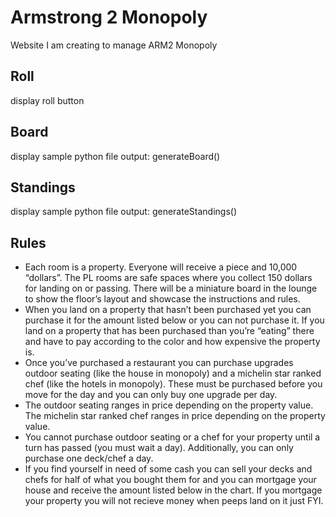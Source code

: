 # Armstrong 2 Monopoly
Website I am creating to manage ARM2 Monopoly

## Roll
display roll button

## Board
display sample python file output: generateBoard()


## Standings

display sample python file output: generateStandings()

## Rules

 - Each room is a property.  Everyone will receive a piece and 10,000 “dollars”.  The PL rooms are safe spaces where you collect 150 dollars for landing on or passing.
There will be a miniature board in the lounge to show the floor’s layout and showcase the instructions and rules.
 - When you land on a property that hasn’t been purchased yet you can purchase it for the amount listed below or you can not purchase it.  If you land on a property that has been purchased than you’re “eating”  there and have to pay according to the color and how expensive the property is.
 - Once you’ve purchased a restaurant you can purchase upgrades outdoor seating (like the house in monopoly) and a michelin star ranked chef (like the hotels in monopoly).  These must be purchased before you move for the day and you can only buy one upgrade per day.
 - The outdoor seating ranges in price depending on the property value. The michelin star ranked chef ranges in price depending on the property value.
  - You cannot purchase outdoor seating or a chef for your property until a turn has passed (you must wait a day).  Additionally, you can only purchase one deck/chef a day.
 - If you find yourself in need of some cash you can sell your decks and chefs for half of what you bought them for and you can mortgage your house and receive the amount listed below in the chart. If you mortgage your property you will not recieve money when peeps land on it just FYI.
